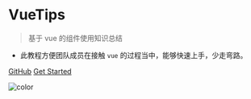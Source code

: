 <!-- ![logo](_media/icon.svg) -->
# VueTips

> 基于 vue 的组件使用知识总结

* 此教程方便团队成员在接触 `vue` 的过程当中，能够快速上手，少走弯路。


[GitHub](#)
[Get Started](/base/#javascript)

![color](#fff)
